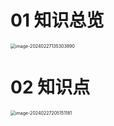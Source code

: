 # 01 知识总览

<img src="https://cvp.oss-cn-shanghai.aliyuncs.com/picgo/202402271353974.png" alt="image-20240227135303890" style="zoom:50%;" />



# 02 知识点

<img src="https://cvp.oss-cn-shanghai.aliyuncs.com/picgo/202402272051297.png" alt="image-20240227205151181" style="zoom:50%;" />
